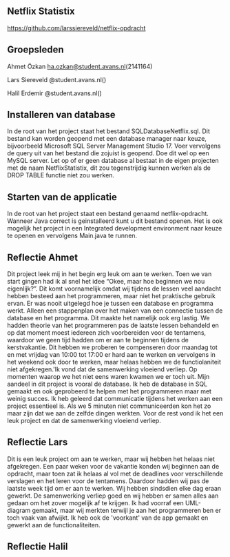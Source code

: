 Netflix Statistix
--------------------------------

https://github.com/larssiereveld/netflix-opdracht


Groepsleden
--------------------------------
Ahmet Özkan          ha.ozkan@student.avans.nl(2141164)

Lars Siereveld               @student.avans.nl()

Halil Erdemir                @student.avans.nl()

Installeren van database
---------------------------------
In de root van het project staat het bestand SQLDatabaseNetflix.sql. Dit bestand kan worden geopend met een database manager naar keuze, bijvoorbeeld Microsoft SQL Server Management Studio 17. Voer vervolgens de query uit van het bestand die zojuist is geopend. Doe dit wel op een MySQL server. Let op of er geen database al bestaat in de eigen projecten met de naam  NetflixStatistix, dit zou tegenstrijdig kunnen werken als de DROP TABLE functie niet zou werken.

Starten van de applicatie
---------------------------------
In de root van het project staat een bestand genaamd netflix-opdracht. Wanneer Java correct is geinstalleerd kunt u dit bestand openen. Het is ook mogelijk het project in een Integrated development environment naar keuze te openen en vervolgens Main.java te runnen.


Reflectie Ahmet
--------------------------------
Dit project leek mij in het begin erg leuk om aan te werken. Toen we van start gingen had ik al snel het idee “Okee, maar hoe beginnen we nou eigenlijk?”. Dit komt voornamelijk omdat wij tijdens de lessen veel aandacht hebben besteed aan het programmeren, maar niet het praktische gebruik ervan. Er was nooit uitgelegd hoe je tussen een database en programma werkt. Alleen een stappenplan over het maken van een connectie tussen de database en het programma. Dit maakte het namelijk ook erg lastig. We hadden theorie van het programmeren pas de laatste lessen behandeld en op dat moment moest iedereen zich voorbereiden voor de tentamens, waardoor we geen tijd hadden om er aan te beginnen tijdens de kerstvakantie. Dit hebben we proberen te compenseren door maandag tot en met vrijdag van 10:00 tot 17:00 er hard aan te werken en vervolgens in het weekend ook door te werken, maar helaas hebben we de functiolaniteit niet afgekregen.'Ik vond dat de samenwerking vloeiend verliep. Op momenten waarop we het niet eens waren kwamen we er toch uit. Mijn aandeel in dit project is vooral de database. Ik heb de database in SQL gemaakt en ook geprobeerd te helpen met het programmeren maar met weinig succes. Ik heb geleerd dat communicatie tijdens het werken aan een project essentieel is. Als we 5 minuten niet communiceerden kon het zo maar zijn dat we aan de zelfde dingen werkten. Voor de rest vond ik het een leuk project en dat de samenwerking vloeiend verliep.

Reflectie Lars
--------------------------------

Dit is een leuk project om aan te werken, maar wij hebben het helaas niet afgekregen. Een paar weken voor de vakantie konden wij beginnen aan de opdracht, maar toen zat ik helaas al vol met de deadlines voor verschillende verslagen en het leren voor de tentamens. Daardoor hadden wij pas de laatste week tijd om er aan te werken. Wij hebben sindsdien elke dag eraan gewerkt. De samenwerking verliep goed en wij hebben er samen alles aan gedaan om het zover mogelijk af te krijgen. Ik had voorraf een UML-diagram gemaakt, maar wij merkten terwijl je aan het programmeren ben er toch vaak van afwijkt. Ik heb ook de 'voorkant' van de app gemaakt en gewerkt aan de functionaliteiten.  

Reflectie Halil
--------------------------------

